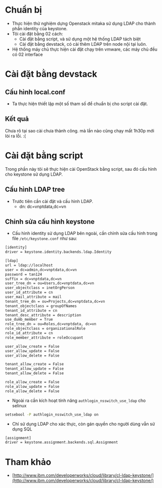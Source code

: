 ﻿# Chuẩn bị

- Thực hiện thử nghiệm dựng Openstack mitaka sử dụng LDAP cho thành phần identity của keystone.
- Tôi cài đặt bằng 02 cách: 
	- Cài đặt bằng script, và sử dụng một hệ thống LDAP tách biệt
	- Cài đặt bằng devstack, có cài thêm LDAP trên node nội tại luôn.
- Hệ thống máy chủ thực hiện cài đặt chạy trên vmware, các máy chủ đều có 02 interface

# Cài đặt bằng devstack

## Cấu hình local.conf

- Ta thực hiện thiết lập một số tham số để chuẩn bị cho script cài đặt.

## Kết quả

Chưa rõ tại sao cài chưa thành công. mà lần nào cũng chạy mất 1h30p mới lòi ra lỗi. :(

# Cài đặt bằng script

Trong phần này tôi sẽ thực hiện cài OpenStack bằng script, sau đó cấu hình cho keystone sử dụng LDAP.

## Cấu hình LDAP tree

- Trước tiên cần cài đặt và cấu hình LDAP.
	- dn: dc=vnptdata,dc=vn

## Chỉnh sửa cấu hình keystone

- Cấu hình identity sử dụng LDAP bên ngoài, cần chỉnh sửa cấu hình trong file `/etc/keystone.conf` như sau:
```sh
[identity]
driver = keystone.identity.backends.ldap.Identity

[ldap]
url = ldap://localhost
user = dc=admin,dc=vnptdata,dc=vn
password = tan124
suffix = dc=vnptdata,dc=vn
user_tree_dn = ou=Users,dc=vnptdata,dc=vn
user_objectclass = inetOrgPerson
user_id_attribute = cn
user_mail_attribute = mail
tenant_tree_dn = ou=Projects,dc=vnptdata,dc=vn
tenant_objectclass = groupOfNames
tenant_id_attribute = cn
tenant_desc_attribute = description
use_dumb_member = True
role_tree_dn = ou=Roles,dc=vnptdata, dc=vn
role_objectclass = organizationalRole
role_id_attribute = cn
role_member_attribute = roleOccupant

user_allow_create = False
user_allow_update = False
user_allow_delete = False

tenant_allow_create = False
tenant_allow_update = False
tenant_allow_delete = False

role_allow_create = False
role_allow_update = False
role_allow_delete = False
```

- Ngoài ra cần kích hoạt tính năng `authlogin_nsswitch_use_ldap` cho selinux
```sh
setsebool -P authlogin_nsswitch_use_ldap on
```

- Chỉ sử dụng LDAP cho xác thực, còn gán quyền cho người dùng vẫn sử dụng SQL
```sh
[assignment]
driver = keystone.assignment.backends.sql.Assignment
```

# Tham khảo
- [http://www.ibm.com/developerworks/cloud/library/cl-ldap-keystone/](http://www.ibm.com/developerworks/cloud/library/cl-ldap-keystone/)
